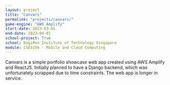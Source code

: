 ```yaml
---
layout: project
title: "Canvars"
permalink: "projects/canvars/"
game-engine: "AWS Amplify"
start-date: 2023-03-01
end-date: 2023-04-01
school-project: True
school: DigiPen Institute of Technology Singapore
module: CSD3156 - Mobile and Cloud Computing 
---
```


Canvars is a simple portfolio showcase web app created using AWS Amplify and ReactJS.
Initially planned to have a Django backend, which was unfortunately scrapped due to time constraints.
The web app is longer in service.